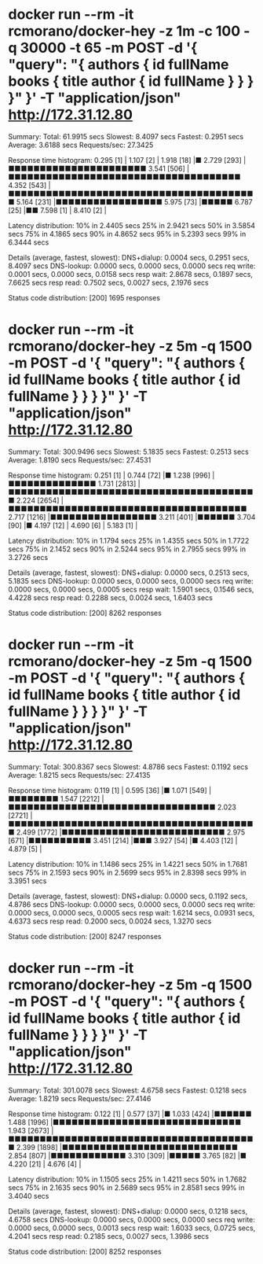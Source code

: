 # docker run --rm -it rcmorano/docker-hey -z 1m -c 100 -q 30000 -t 65 -m POST -d '{ "query": "{ authors { id fullName books { title author { id fullName } } } }" }' -T "application/json" http://172.31.12.80
Summary:
  Total:	61.9915 secs
  Slowest:	8.4097 secs
  Fastest:	0.2951 secs
  Average:	3.6188 secs
  Requests/sec:	27.3425
  

Response time histogram:
  0.295 [1]	|
  1.107 [2]	|
  1.918 [18]	|■
  2.729 [293]	|■■■■■■■■■■■■■■■■■■■■■■
  3.541 [506]	|■■■■■■■■■■■■■■■■■■■■■■■■■■■■■■■■■■■■■
  4.352 [543]	|■■■■■■■■■■■■■■■■■■■■■■■■■■■■■■■■■■■■■■■■
  5.164 [231]	|■■■■■■■■■■■■■■■■■
  5.975 [73]	|■■■■■
  6.787 [25]	|■■
  7.598 [1]	|
  8.410 [2]	|


Latency distribution:
  10% in 2.4405 secs
  25% in 2.9421 secs
  50% in 3.5854 secs
  75% in 4.1865 secs
  90% in 4.8652 secs
  95% in 5.2393 secs
  99% in 6.3444 secs

Details (average, fastest, slowest):
  DNS+dialup:	0.0004 secs, 0.2951 secs, 8.4097 secs
  DNS-lookup:	0.0000 secs, 0.0000 secs, 0.0000 secs
  req write:	0.0001 secs, 0.0000 secs, 0.0158 secs
  resp wait:	2.8678 secs, 0.1897 secs, 7.6625 secs
  resp read:	0.7502 secs, 0.0027 secs, 2.1976 secs

Status code distribution:
  [200]	1695 responses

# docker run --rm -it rcmorano/docker-hey -z 5m -q 1500 -m POST -d '{ "query": "{ authors { id fullName books { title author { id fullName } } } }" }' -T "application/json" http://172.31.12.80

Summary:
  Total:	300.9496 secs
  Slowest:	5.1835 secs
  Fastest:	0.2513 secs
  Average:	1.8190 secs
  Requests/sec:	27.4531
  

Response time histogram:
  0.251 [1]	|
  0.744 [72]	|■
  1.238 [996]	|■■■■■■■■■■■■■■
  1.731 [2813]	|■■■■■■■■■■■■■■■■■■■■■■■■■■■■■■■■■■■■■■■■
  2.224 [2654]	|■■■■■■■■■■■■■■■■■■■■■■■■■■■■■■■■■■■■■■
  2.717 [1216]	|■■■■■■■■■■■■■■■■■
  3.211 [401]	|■■■■■■
  3.704 [90]	|■
  4.197 [12]	|
  4.690 [6]	|
  5.183 [1]	|


Latency distribution:
  10% in 1.1794 secs
  25% in 1.4355 secs
  50% in 1.7722 secs
  75% in 2.1452 secs
  90% in 2.5244 secs
  95% in 2.7955 secs
  99% in 3.2726 secs

Details (average, fastest, slowest):
  DNS+dialup:	0.0000 secs, 0.2513 secs, 5.1835 secs
  DNS-lookup:	0.0000 secs, 0.0000 secs, 0.0000 secs
  req write:	0.0000 secs, 0.0000 secs, 0.0005 secs
  resp wait:	1.5901 secs, 0.1546 secs, 4.4228 secs
  resp read:	0.2288 secs, 0.0024 secs, 1.6403 secs

Status code distribution:
  [200]	8262 responses



# docker run --rm -it rcmorano/docker-hey -z 5m -q 1500 -m POST -d '{ "query": "{ authors { id fullName books { title author { id fullName } } } }" }' -T "application/json" http://172.31.12.80
Summary:
  Total:	300.8367 secs
  Slowest:	4.8786 secs
  Fastest:	0.1192 secs
  Average:	1.8215 secs
  Requests/sec:	27.4135
  

Response time histogram:
  0.119 [1]	|
  0.595 [36]	|■
  1.071 [549]	|■■■■■■■■
  1.547 [2212]	|■■■■■■■■■■■■■■■■■■■■■■■■■■■■■■■■■
  2.023 [2721]	|■■■■■■■■■■■■■■■■■■■■■■■■■■■■■■■■■■■■■■■■
  2.499 [1772]	|■■■■■■■■■■■■■■■■■■■■■■■■■■
  2.975 [671]	|■■■■■■■■■■
  3.451 [214]	|■■■
  3.927 [54]	|■
  4.403 [12]	|
  4.879 [5]	|


Latency distribution:
  10% in 1.1486 secs
  25% in 1.4221 secs
  50% in 1.7681 secs
  75% in 2.1593 secs
  90% in 2.5699 secs
  95% in 2.8398 secs
  99% in 3.3951 secs

Details (average, fastest, slowest):
  DNS+dialup:	0.0000 secs, 0.1192 secs, 4.8786 secs
  DNS-lookup:	0.0000 secs, 0.0000 secs, 0.0000 secs
  req write:	0.0000 secs, 0.0000 secs, 0.0005 secs
  resp wait:	1.6214 secs, 0.0931 secs, 4.6373 secs
  resp read:	0.2000 secs, 0.0024 secs, 1.3270 secs

Status code distribution:
  [200]	8247 responses


# docker run --rm -it rcmorano/docker-hey -z 5m -q 1500 -m POST -d '{ "query": "{ authors { id fullName books { title author { id fullName } } } }" }' -T "application/json" http://172.31.12.80
Summary:
  Total:	301.0078 secs
  Slowest:	4.6758 secs
  Fastest:	0.1218 secs
  Average:	1.8219 secs
  Requests/sec:	27.4146
  

Response time histogram:
  0.122 [1]	|
  0.577 [37]	|■
  1.033 [424]	|■■■■■■
  1.488 [1996]	|■■■■■■■■■■■■■■■■■■■■■■■■■■■■■■
  1.943 [2673]	|■■■■■■■■■■■■■■■■■■■■■■■■■■■■■■■■■■■■■■■■
  2.399 [1898]	|■■■■■■■■■■■■■■■■■■■■■■■■■■■■
  2.854 [807]	|■■■■■■■■■■■■
  3.310 [309]	|■■■■■
  3.765 [82]	|■
  4.220 [21]	|
  4.676 [4]	|


Latency distribution:
  10% in 1.1505 secs
  25% in 1.4211 secs
  50% in 1.7682 secs
  75% in 2.1635 secs
  90% in 2.5689 secs
  95% in 2.8581 secs
  99% in 3.4040 secs

Details (average, fastest, slowest):
  DNS+dialup:	0.0000 secs, 0.1218 secs, 4.6758 secs
  DNS-lookup:	0.0000 secs, 0.0000 secs, 0.0000 secs
  req write:	0.0000 secs, 0.0000 secs, 0.0013 secs
  resp wait:	1.6033 secs, 0.0725 secs, 4.2041 secs
  resp read:	0.2185 secs, 0.0027 secs, 1.3986 secs

Status code distribution:
  [200]	8252 responses
